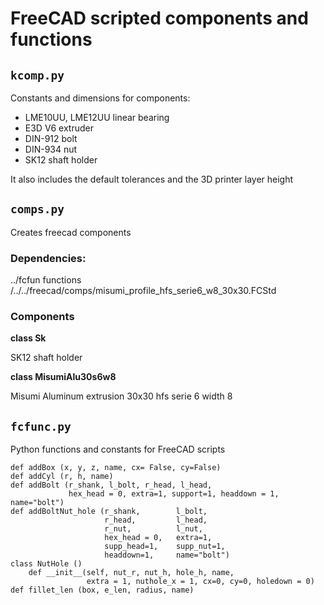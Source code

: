# FreeCAD scripted components and functions

## `kcomp.py`

Constants and dimensions for components:
* LME10UU, LME12UU linear bearing
* E3D V6 extruder
* DIN-912 bolt
* DIN-934 nut
* SK12 shaft holder

It also includes the default tolerances and the 3D printer layer height



## `comps.py`

Creates freecad components

### Dependencies:
../fcfun functions
/../../freecad/comps/misumi_profile_hfs_serie6_w8_30x30.FCStd

### Components

**class Sk**

SK12 shaft holder

**class MisumiAlu30s6w8**

Misumi Aluminum extrusion 30x30 hfs serie 6 width 8

## `fcfunc.py`

Python functions and constants for FreeCAD scripts

```
def addBox (x, y, z, name, cx= False, cy=False)
def addCyl (r, h, name)
def addBolt (r_shank, l_bolt, r_head, l_head,
             hex_head = 0, extra=1, support=1, headdown = 1, name="bolt")
def addBoltNut_hole (r_shank,        l_bolt, 
                     r_head,         l_head,
                     r_nut,          l_nut,
                     hex_head = 0,   extra=1,
                     supp_head=1,    supp_nut=1,
                     headdown=1,     name="bolt")         
class NutHole ()
    def __init__(self, nut_r, nut_h, hole_h, name,
                 extra = 1, nuthole_x = 1, cx=0, cy=0, holedown = 0)            
def fillet_len (box, e_len, radius, name)            
```
